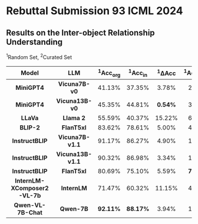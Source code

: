 # Rebuttal Submission 93 ICML 2024

## Results on the Inter-object Relationship Understanding

<sup>1</sup>Random Set, <sup>2</sup>Curated Set

| **Model** | **LLM** | <sup>1</sup>Acc<sub>org</sub> | <sup>1</sup>Acc<sub>in</sub> | <sup>1</sup>ΔAcc | <sup>1</sup>Acc<sub>org</sub><sup>neg</sup> | <sup>1</sup>Acc<sub>in</sub><sup>neg</sup> | <sup>2</sup>Acc<sub>org</sub> | <sup>2</sup>Acc<sub>in</sub> | <sup>2</sup>ΔAcc | <sup>2</sup>Acc<sub>org</sub><sup>neg</sup> | <sup>2</sup>Acc<sub>in</sub><sup>neg</sup>
| :-----: | :---: | :---: | :---: | :---: | :---: | :---: | :---: | :---: | :---: | :---: | :---: |
| **MiniGPT4** | **Vicuna7B-v0** | 41.13% | 37.35% | 3.78% | 23.77% | 20.67% | 37.38% | 36.77% | **0.61%** | 29.29% | 22.36% |
| **MiniGPT4** | **Vicuna13B-v0** | 45.35% | 44.81% | **0.54%** | 34.30% | 31.87% | 41.01% | 41.81% | 0.80% | 41.06% | 34.28% |
| **LLaVa** | **Llama 2** | 55.59% | 40.37% | 15.22% | 68.85% | 69.00% | 62.06% | 24.87% | 37.19% | **83.26%** | **80.18%** |
| **BLIP-2** | **FlanT5xl** | 83.62% | 78.61% | 5.00% | 48.80% | 49.38% | 67.84% | 62.04% | 5.80% | 49.77% | 45.88% |
| **InstructBLIP** | **Vicuna7B-v1.1** | 91.17% | 86.27% | 4.90% | 19.60% | 9.91% | 76.75% | 67.87% | 8.88% | 45.31% | 16.34% |
| **InstructBLIP** | **Vicuna13B-v1.1** | 90.32% | 86.98% | 3.34% | 16.24% | 5.58% | 75.99% | 71.49% | 4.49% | 43.52% | 12.17% |
| **InstructBLIP** | **FlanT5xl** | 80.69% | 75.10% | 5.59% | **77.16%** | **79.49%** | 70.15% | 57.19% | 12.95% | 63.90% | 70.98% |
| **InternLM-XComposer2-VL-7b** | **InternLM** | 71.47% | 60.32% | 11.15% | 43.91% | 51.60% | 72.96% | 45.67% | 27.30% | 48.69% | 63.37% |
| **Qwen-VL-7B-Chat** | **Qwen-7B** | **92.11%** | **88.17%** | 3.94% | 15.81% | 3.34% | **81.41%** | **76.79%** | 4.63% | 42.29% | 4.65% |
















